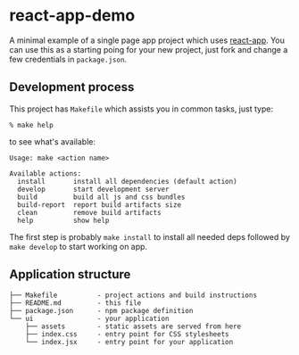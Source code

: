 # react-app-demo

A minimal example of a single page app project which uses [react-app][]. You can
use this as a starting poing for your new project, just fork and change a few
credentials in `package.json`.

## Development process

This project has `Makefile` which assists you in common tasks, just type:

    % make help

to see what's available:

    Usage: make <action name>

    Available actions:
      install     	install all dependencies (default action)
      develop     	start development server
      build       	build all js and css bundles
      build-report	report build artifacts size
      clean       	remove build artifacts
      help        	show help


The first step is probably `make install` to install all needed deps followed by
`make develop` to start working on app.

## Application structure

    ├── Makefile          - project actions and build instructions
    ├── README.md         - this file
    ├── package.json      - npm package definition
    └── ui                - your application
        ├── assets        - static assets are served from here
        ├── index.css     - entry point for CSS stylesheets
        └── index.jsx     - entry point for your application

[react-app]: https://github.com/andreypopp/react-app
